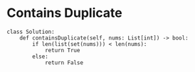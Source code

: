 # Contains Duplicate

```
class Solution:
    def containsDuplicate(self, nums: List[int]) -> bool:
        if len(list(set(nums))) < len(nums):
            return True
        else:
            return False
```        
